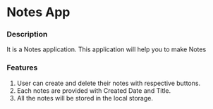 # Notes App

### Description
It is a Notes application. This application will help you to make Notes

### Features

1. User can create and delete their notes with respective buttons.
2. Each notes are provided with Created Date and Title.
3. All the notes will be stored in the local storage.
